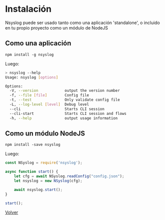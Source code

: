 # Instalación

Nsyslog puede ser usado tanto como una aplicación 'standalone', o incluido en tu propio proyecto como un módulo de NodeJS

## Como una aplicación
```
npm install -g nsyslog
```

Luego:
```bash
> nsyslog --help
Usage: nsyslog [options]

Options:
  -V, --version            output the version number
  -f, --file [file]        Config file
  -t, --test               Only validate config file
  -L, --log-level [level]  Debug level
  --cli                    Starts CLI session
  --cli-start              Starts CLI session and flows
  -h, --help               output usage information
```

## Como un módulo NodeJS
```
npm install -save nsyslog
```

Luego:
```javascript
const NSyslog = require('nsyslog');

async function start() {
	let cfg = await NSyslog.readConfig("config.json");
	let nsyslog = new NSyslog(cfg);

	await nsyslog.start();
}

start();
```

[Volver](../README.md)
